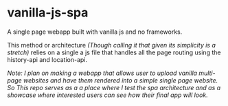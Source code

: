 # vanilla-js-spa

A single page webapp built with vanilla js and no frameworks.

This method or architecture *(Though calling it that given its simplicity is a stretch)* relies on a single a js file that handles all the page routing using the history-api and location-api.

*Note: I plan on making a webapp that allows user to upload vanilla multi-page websites and have them rendered into a simple single page website. So This repo serves as a a place where I test the spa architecture and as a showcase where interested users can see how their final app will look.*
